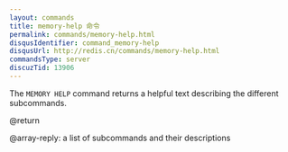```yaml
---
layout: commands
title: memory-help 命令
permalink: commands/memory-help.html
disqusIdentifier: command_memory-help
disqusUrl: http://redis.cn/commands/memory-help.html
commandsType: server
discuzTid: 13906
---
```


The `MEMORY HELP` command returns a helpful text describing the different
subcommands.

@return

@array-reply: a list of subcommands and their descriptions
